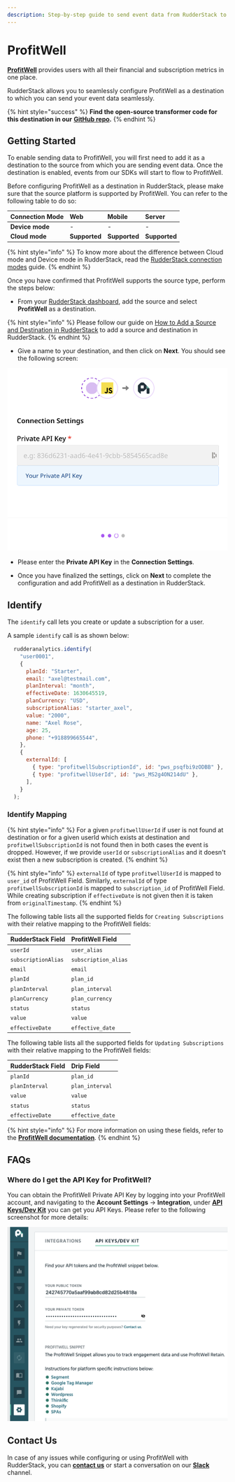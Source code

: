 ```yaml
---
description: Step-by-step guide to send event data from RudderStack to ProfitWell
---
```


# ProfitWell

[**ProfitWell**](https://www.profitwell.com/) provides users with all their financial and subscription metrics in one place.

RudderStack allows you to seamlessly configure ProfitWell as a destination to which you can send your event data seamlessly.

{% hint style="success" %}
**Find the open-source transformer code for this destination in our** [**GitHub repo**](https://github.com/rudderlabs/rudder-transformer/tree/master/v0/destinations/profitwell)**.**
{% endhint %}

## Getting Started

To enable sending data to ProfitWell, you will first need to add it as a destination to the source from which you are sending event data. Once the destination is enabled, events from our SDKs will start to flow to ProfitWell.

Before configuring ProfitWell as a destination in RudderStack, please make sure that the source platform is supported by ProfitWell. You can refer to the following table to do so:

| **Connection Mode** | **Web**       | **Mobile**    | **Server**    |
| :------------------ | :------------ | :------------ | :------------ |
| **Device mode**     | -             | -             | -             |
| **Cloud mode**      | **Supported** | **Supported** | **Supported** |

{% hint style="info" %}
To know more about the difference between Cloud mode and Device mode in RudderStack, read the [RudderStack connection modes](https://docs.rudderstack.com/get-started/rudderstack-connection-modes) guide.
{% endhint %}

Once you have confirmed that ProfitWell supports the source type, perform the steps below:

* From your [RudderStack dashboard](https://app.rudderstack.com/), add the source and select **ProfitWell** as a destination.

{% hint style="info" %}
Please follow our guide on [How to Add a Source and Destination in RudderStack](https://docs.rudderstack.com/how-to-guides/adding-source-and-destination-rudderstack) to add a source and destination in RudderStack.
{% endhint %}

* Give a name to your destination, and then click on **Next**. You should see the following screen:

![Connection Settings for ProfitWell in RudderStack](../../.gitbook/assets/Profitwell-1.png)

* Please enter the **Private API Key** in the **Connection Settings**.

* Once you have finalized the settings, click on **Next** to complete the configuration and add ProfitWell as a destination in RudderStack.

## Identify

The `identify` call lets you create or update a subscription for a user.

A sample `identify` call is as shown below:

```javascript
  rudderanalytics.identify(
    "user0001",
    {
      planId: "Starter",
      email: "axel@testmail.com",
      planInterval: "month",
      effectiveDate: 1630645519,
      planCurrency: "USD",
      subscriptionAlias: "starter_axel",
      value: "2000",
      name: "Axel Rose",
      age: 25,
      phone: "+918899665544",
    },
    {
      externalId: [
        { type: "profitwellSubscriptionId", id: "pws_psqfbi9zODBB" },
        { type: "profitwellUserId", id: "pws_MS2g4ON214dU" },
      ],
    }
  );
```

### Identify Mapping

{% hint style="info" %}
For a given `profitwellUserId` if user is not found at destination or for a given userId which exists at destination and `profitwellSubscriptionId` is not found then in both cases the event is dropped. However, if we provide `userId` or `subscriptionAlias` and it doesn't exist then a new subscription is created.
{% endhint %}

{% hint style="info" %}
`externalId` of type `profitwellUserId` is mapped to `user_id` of ProfitWell Field. Similarly, `externalId` of type `profitwellSubscriptionId` is mapped to `subscription_id` of ProfitWell Field. While creating subscription if `effectiveDate` is not given then it is taken from `originalTimestamp`.
{% endhint %}

The following table lists all the supported fields for `Creating Subscriptions` with their relative mapping to the ProfitWell fields:

| **RudderStack Field** | **ProfitWell Field** |
| :-------------------- | :------------------- |
| `userId`              | `user_alias`         |
| `subscriptionAlias`   | `subscription_alias` |
| `email`               | `email`              |
| `planId`              | `plan_id`            |
| `planInterval`        | `plan_interval`      |
| `planCurrency`        | `plan_currency`      |
| `status`              | `status`             |
| `value`               | `value`              |
| `effectiveDate`       | `effective_date`     |

The following table lists all the supported fields for `Updating Subscriptions` with their relative mapping to the ProfitWell fields:

| **RudderStack Field** | **Drip Field**   |
| :-------------------- | :--------------- |
| `planId`              | `plan_id`        |
| `planInterval`        | `plan_interval`  |
| `value`               | `value`          |
| `status`              | `status`         |
| `effectiveDate`       | `effective_date` |

{% hint style="info" %}
For more information on using these fields, refer to the [**ProfitWell documentation**](https://profitwellapiv2.docs.apiary.io/#).
{% endhint %}

## FAQs

### Where do I get the API Key for ProfitWell?

You can obtain the ProfitWell Private API Key by logging into your ProfitWell account, and navigating to the **Account Settings** -> **Integration**, under [**API Keys/Dev Kit**](https://www2.profitwell.com/app/account/integrations) you can get you API Keys. Please refer to the following screenshot for more details:

![ProfitWell API Key](../../.gitbook/assets/profitwell-2.png)

## Contact Us

In case of any issues while configuring or using ProfitWell with RudderStack, you can [**contact us**](mailto:%20docs@rudderstack.com) or start a conversation on our [**Slack**](https://resources.rudderstack.com/join-rudderstack-slack) channel.
